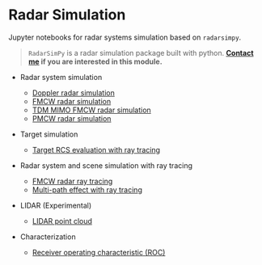 # Radar Simulation

Jupyter notebooks for radar systems simulation based on `radarsimpy`.
>`RadarSimPy` is a radar simulation package built with python. **[Contact me](https://zpeng.me/#contact) if you are interested in this module.**

- Radar system simulation
  - [Doppler radar simulation](https://zpeng.me/index.php/doppler-radar)
  - [FMCW radar simulation](https://zpeng.me/index.php/fmcw-radar)
  - [TDM MIMO FMCW radar simulation](https://zpeng.me/index.php/tdm-mimo-fmcw-radar)
  - [PMCW radar simulation](https://zpeng.me/index.php/pmcw-radar)

- Target simulation
  - [Target RCS evaluation with ray tracing](https://zpeng.me/index.php/rcs-calculation-with-ray-tracing)

- Radar system and scene simulation with ray tracing
  - [FMCW radar ray tracing](https://zpeng.me/index.php/fmcw-radar-ray-tracing/)
  - [Multi-path effect with ray tracing](https://zpeng.me/index.php/multi-path-effect-with-ray-tracing/)

- LIDAR (Experimental)
  - [LIDAR point cloud](https://zpeng.me/index.php/lidar-point-cloud/)

- Characterization
  - [Receiver operating characteristic (ROC)](https://zpeng.me/index.php/receiver-operating-characteristic/)
